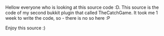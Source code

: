 Hellow everyone who is looking at this source code :D.
This source is the code of my second bukkit plugin that called TheCatchGame.
It took me 1 week to write the code, so - there is no so here :P

Enjoy this source :)
